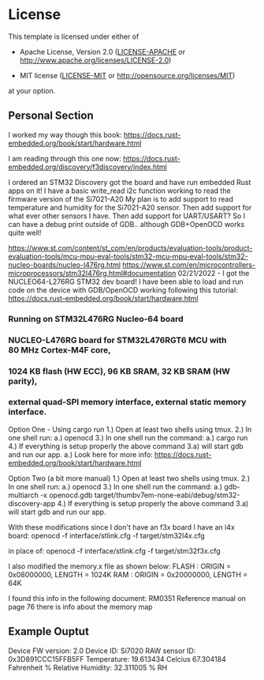 # License

This template is licensed under either of

- Apache License, Version 2.0 ([LICENSE-APACHE](LICENSE-APACHE) or
  http://www.apache.org/licenses/LICENSE-2.0)

- MIT license ([LICENSE-MIT](LICENSE-MIT) or http://opensource.org/licenses/MIT)

at your option.

## Personal Section
I worked my way though this book:
https://docs.rust-embedded.org/book/start/hardware.html

I am reading through this one now:
https://docs.rust-embedded.org/discovery/f3discovery/index.html

I ordered an STM32 Discovery got the board and have run embedded Rust apps on it!
I have a basic write_read i2c function working to read the firmware version of the Si7021-A20
My plan is to add support to read temperature and humidity for the Si7021-A20 sensor.
Then add support for what ever other sensors I have.
Then add support for UART/USART?
    So I can have a debug print outside of GDB.. although GDB+OpenOCD works quite well!

https://www.st.com/content/st_com/en/products/evaluation-tools/product-evaluation-tools/mcu-mpu-eval-tools/stm32-mcu-mpu-eval-tools/stm32-nucleo-boards/nucleo-l476rg.html
https://www.st.com/en/microcontrollers-microprocessors/stm32l476rg.html#documentation
02/21/2022 - I got the NUCLEO64-L276RG STM32 dev board!  I have been able to load and run
code on the device with GDB/OpenOCD working following this tutorial:
https://docs.rust-embedded.org/book/start/hardware.html

### Running on STM32L476RG Nucleo-64 board ###
### NUCLEO-L476RG board for STM32L476RGT6 MCU with 80 MHz Cortex-M4F core, ###
### 1024 KB flash (HW ECC), 96 KB SRAM, 32 KB SRAM (HW parity), ###
### external quad-SPI memory interface, external static memory interface. ###

Option One - Using cargo run
1.) Open at least two shells using tmux.
2.) In one shell run:
    a.) openocd
3.) In one shell run the command:
    a.) cargo run
4.) If everything is setup properly the above command 3.a) will start gdb and run our app.
    a.) Look here for more info: https://docs.rust-embedded.org/book/start/hardware.html

Option Two (a bit more manual)
1.) Open at least two shells using tmux.
2.) In one shell run:
    a.) openocd
3.) In one shell run the command:
    a.) gdb-multiarch -x openocd.gdb target/thumbv7em-none-eabi/debug/stm32-discovery-app
4.) If everything is setup properly the above command 3.a) will start gdb and run our app.


With these modifications since I don't have an f3x board I have an l4x board:
openocd -f interface/stlink.cfg -f target/stm32l4x.cfg

in place of:
openocd -f interface/stlink.cfg -f target/stm32f3x.cfg

I also modified the memory.x file as shown below:
   FLASH : ORIGIN = 0x08000000, LENGTH = 1024K
   RAM : ORIGIN = 0x20000000, LENGTH = 64K

I found this info in the following document: RM0351 Reference manual
on page 76 there is info about the memory map

## Example Ouptut ##
Device FW version: 2.0
Device ID: Si7020
RAW sensor ID: 0x3D891CCC15FFB5FF
Temperature: 19.613434 Celcius 67.304184 Fahrenheit
% Relative Humidity: 32.311005 % RH

